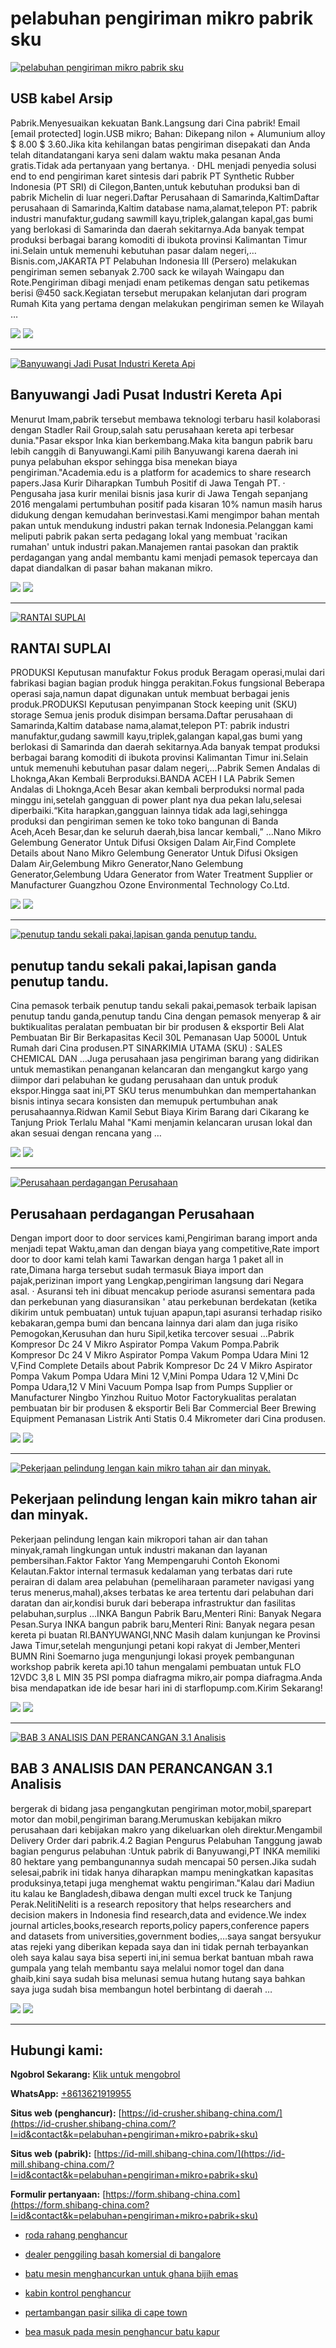 # pelabuhan pengiriman mikro pabrik sku

<a href="https://swt.shibang-china.com/?l=id&img&k=pelabuhan+pengiriman+mikro+pabrik+sku" target="_blank">![pelabuhan pengiriman mikro pabrik sku](http://static.shibang-china.com/all-800x300/851.jpg)</a>

## USB kabel Arsip
Pabrik.Menyesuaikan kekuatan Bank.Langsung dari Cina pabrik! Email [email protected] login.USB mikro; Bahan: Dikepang nilon + Alumunium alloy $ 8.00 $ 3.60.Jika kita kehilangan batas pengiriman disepakati dan Anda telah ditandatangani karya seni dalam waktu maka pesanan Anda gratis.Tidak ada pertanyaan yang bertanya.&nbsp;&#0183;&#32;DHL menjadi penyedia solusi end to end pengiriman karet sintesis dari pabrik PT Synthetic Rubber Indonesia (PT SRI) di Cilegon,Banten,untuk kebutuhan produksi ban di pabrik Michelin di luar negeri.Daftar Perusahaan di Samarinda,KaltimDaftar perusahaan di Samarinda,Kaltim database nama,alamat,telepon PT: pabrik industri manufaktur,gudang sawmill kayu,triplek,galangan kapal,gas bumi yang berlokasi di Samarinda dan daerah sekitarnya.Ada banyak tempat produksi berbagai barang komoditi di ibukota provinsi Kalimantan Timur ini.Selain untuk memenuhi kebutuhan pasar dalam negeri,…Bisnis.com,JAKARTA PT Pelabuhan Indonesia III (Persero) melakukan pengiriman semen sebanyak 2.700 sack ke wilayah Waingapu dan Rote.Pengiriman dibagi menjadi enam petikemas dengan satu petikemas berisi @450 sack.Kegiatan tersebut merupakan kelanjutan dari program Rumah Kita yang pertama dengan melakukan pengiriman semen ke Wilayah …


<a href="https://whatsapp.shibangsoft.com/WhatsApp.php" target="_blank" title="WhatsApp">![](http://static.shibang-china.com/icon/whatsapp.png)</a> <a href="https://swt.shibang-china.com/?l=id&icon&k=pelabuhan+pengiriman+mikro+pabrik+sku" target="_blank">![](http://static.shibang-china.com/icon/chat-id.png)</a>

---

<a href="https://swt.shibang-china.com/?l=id&img&k=pelabuhan+pengiriman+mikro+pabrik+sku" target="_blank">![Banyuwangi Jadi Pusat Industri Kereta Api](http://static.shibang-china.com/all-800x300/1283.jpg)</a>

## Banyuwangi Jadi Pusat Industri Kereta Api
Menurut Imam,pabrik tersebut membawa teknologi terbaru hasil kolaborasi dengan Stadler Rail Group,salah satu perusahaan kereta api terbesar dunia.&quot;Pasar ekspor Inka kian berkembang.Maka kita bangun pabrik baru lebih canggih di Banyuwangi.Kami pilih Banyuwangi karena daerah ini punya pelabuhan ekspor sehingga bisa menekan biaya pengiriman.&quot;Academia.edu is a platform for academics to share research papers.Jasa Kurir Diharapkan Tumbuh Positif di Jawa Tengah PT.&nbsp;&#0183;&#32;Pengusaha jasa kurir menilai bisnis jasa kurir di Jawa Tengah sepanjang 2016 mengalami pertumbuhan positif pada kisaran 10% namun masih harus didukung dengan kemudahan berinvestasi.Kami mengimpor bahan mentah pakan untuk mendukung industri pakan ternak Indonesia.Pelanggan kami meliputi pabrik pakan serta pedagang lokal yang membuat 'racikan rumahan' untuk industri pakan.Manajemen rantai pasokan dan praktik perdagangan yang andal membantu kami menjadi pemasok tepercaya dan dapat diandalkan di pasar bahan makanan mikro.


<a href="https://whatsapp.shibangsoft.com/WhatsApp.php" target="_blank" title="WhatsApp">![](http://static.shibang-china.com/icon/whatsapp.png)</a> <a href="https://swt.shibang-china.com/?l=id&icon&k=pelabuhan+pengiriman+mikro+pabrik+sku" target="_blank">![](http://static.shibang-china.com/icon/chat-id.png)</a>

---

<a href="https://swt.shibang-china.com/?l=id&img&k=pelabuhan+pengiriman+mikro+pabrik+sku" target="_blank">![RANTAI SUPLAI](http://static.shibang-china.com/all-800x300/93.jpg)</a>

## RANTAI SUPLAI
PRODUKSI Keputusan manufaktur Fokus produk Beragam operasi,mulai dari fabrikasi bagian bagian produk hingga perakitan.Fokus fungsional Beberapa operasi saja,namun dapat digunakan untuk membuat berbagai jenis produk.PRODUKSI Keputusan penyimpanan Stock keeping unit (SKU) storage Semua jenis produk disimpan bersama.Daftar perusahaan di Samarinda,Kaltim database nama,alamat,telepon PT: pabrik industri manufaktur,gudang sawmill kayu,triplek,galangan kapal,gas bumi yang berlokasi di Samarinda dan daerah sekitarnya.Ada banyak tempat produksi berbagai barang komoditi di ibukota provinsi Kalimantan Timur ini.Selain untuk memenuhi kebutuhan pasar dalam negeri,…Pabrik Semen Andalas di Lhoknga,Akan Kembali Berproduksi.BANDA ACEH I LA Pabrik Semen Andalas di Lhoknga,Aceh Besar akan kembali berproduksi normal pada minggu ini,setelah gangguan di power plant nya dua pekan lalu,selesai diperbaiki.“Kita harapkan,gangguan lainnya tidak ada lagi,sehingga produksi dan pengiriman semen ke toko toko bangunan di Banda Aceh,Aceh Besar,dan ke seluruh daerah,bisa lancar kembali,” …Nano Mikro Gelembung Generator Untuk Difusi Oksigen Dalam Air,Find Complete Details about Nano Mikro Gelembung Generator Untuk Difusi Oksigen Dalam Air,Gelembung Mikro Generator,Nano Gelembung Generator,Gelembung Udara Generator from Water Treatment Supplier or Manufacturer Guangzhou Ozone Environmental Technology Co.Ltd.


<a href="https://whatsapp.shibangsoft.com/WhatsApp.php" target="_blank" title="WhatsApp">![](http://static.shibang-china.com/icon/whatsapp.png)</a> <a href="https://swt.shibang-china.com/?l=id&icon&k=pelabuhan+pengiriman+mikro+pabrik+sku" target="_blank">![](http://static.shibang-china.com/icon/chat-id.png)</a>

---

<a href="https://swt.shibang-china.com/?l=id&img&k=pelabuhan+pengiriman+mikro+pabrik+sku" target="_blank">![penutup tandu sekali pakai,lapisan ganda penutup tandu.](http://static.shibang-china.com/all-800x300/1014.jpg)</a>

## penutup tandu sekali pakai,lapisan ganda penutup tandu.
Cina pemasok terbaik penutup tandu sekali pakai,pemasok terbaik lapisan penutup tandu ganda,penutup tandu Cina dengan pemasok menyerap &amp; air buktikualitas peralatan pembuatan bir bir produsen &amp; eksportir Beli Alat Pembuatan Bir Bir Berkapasitas Kecil 30L Pemanasan Uap 5000L Untuk Rumah dari Cina produsen.PT SINARKIMIA UTAMA (SKU) : SALES CHEMICAL DAN …Juga perusahaan jasa pengiriman barang yang didirikan untuk memastikan penanganan kelancaran dan mengangkut kargo yang diimpor dari pelabuhan ke gudang perusahaan dan untuk produk ekspor.Hingga saat ini,PT SKU terus menumbuhkan dan mempertahankan bisnis intinya secara konsisten dan memupuk pertumbuhan anak perusahaannya.Ridwan Kamil Sebut Biaya Kirim Barang dari Cikarang ke Tanjung Priok Terlalu Mahal &quot;Kami menjamin kelancaran urusan lokal dan akan sesuai dengan rencana yang …


<a href="https://whatsapp.shibangsoft.com/WhatsApp.php" target="_blank" title="WhatsApp">![](http://static.shibang-china.com/icon/whatsapp.png)</a> <a href="https://swt.shibang-china.com/?l=id&icon&k=pelabuhan+pengiriman+mikro+pabrik+sku" target="_blank">![](http://static.shibang-china.com/icon/chat-id.png)</a>

---

<a href="https://swt.shibang-china.com/?l=id&img&k=pelabuhan+pengiriman+mikro+pabrik+sku" target="_blank">![Perusahaan perdagangan Perusahaan](http://static.shibang-china.com/all-800x300/1016.jpg)</a>

## Perusahaan perdagangan Perusahaan
Dengan import door to door services kami,Pengiriman barang import anda menjadi tepat Waktu,aman dan dengan biaya yang competitive,Rate import door to door kami telah kami Tawarkan dengan harga 1 paket all in rate,Dimana harga tersebut sudah termasuk Biaya import dan pajak,perizinan import yang Lengkap,pengiriman langsung dari Negara asal.&nbsp;&#0183;&#32;Asuransi teh ini dibuat mencakup periode asuransi sementara pada dan perkebunan yang diasuransikan ' atau perkebunan berdekatan (ketika dikirim untuk pembuatan) untuk tujuan apapun,tapi asuransi terhadap risiko kebakaran,gempa bumi dan bencana lainnya dari alam dan juga risiko Pemogokan,Kerusuhan dan huru Sipil,ketika tercover sesuai …Pabrik Kompresor Dc 24 V Mikro Aspirator Pompa Vakum Pompa.Pabrik Kompresor Dc 24 V Mikro Aspirator Pompa Vakum Pompa Udara Mini 12 V,Find Complete Details about Pabrik Kompresor Dc 24 V Mikro Aspirator Pompa Vakum Pompa Udara Mini 12 V,Mini Pompa Udara 12 V,Mini Dc Pompa Udara,12 V Mini Vacuum Pompa Isap from Pumps Supplier or Manufacturer Ningbo Yinzhou Ruituo Motor Factorykualitas peralatan pembuatan bir bir produsen &amp; eksportir Beli Bar Commercial Beer Brewing Equipment Pemanasan Listrik Anti Statis 0.4 Mikrometer dari Cina produsen.


<a href="https://whatsapp.shibangsoft.com/WhatsApp.php" target="_blank" title="WhatsApp">![](http://static.shibang-china.com/icon/whatsapp.png)</a> <a href="https://swt.shibang-china.com/?l=id&icon&k=pelabuhan+pengiriman+mikro+pabrik+sku" target="_blank">![](http://static.shibang-china.com/icon/chat-id.png)</a>

---

<a href="https://swt.shibang-china.com/?l=id&img&k=pelabuhan+pengiriman+mikro+pabrik+sku" target="_blank">![Pekerjaan pelindung lengan kain mikro tahan air dan minyak.](http://static.shibang-china.com/all-800x300/1482.jpg)</a>

## Pekerjaan pelindung lengan kain mikro tahan air dan minyak.
Pekerjaan pelindung lengan kain mikropori tahan air dan tahan minyak,ramah lingkungan untuk industri makanan dan layanan pembersihan.Faktor Faktor Yang Mempengaruhi Contoh Ekonomi Kelautan.Faktor internal termasuk kedalaman yang terbatas dari rute perairan di dalam area pelabuhan (pemeliharaan parameter navigasi yang terus menerus,mahal),akses terbatas ke area tertentu dari pelabuhan dari daratan dan air,kondisi buruk dari beberapa infrastruktur dan fasilitas pelabuhan,surplus …INKA Bangun Pabrik Baru,Menteri Rini: Banyak Negara Pesan.Surya INKA bangun pabrik baru,Menteri Rini: Banyak negara pesan kereta pi buatan RI.BANYUWANGI,NNC Masih dalam kunjungan ke Provinsi Jawa Timur,setelah mengunjungi petani kopi rakyat di Jember,Menteri BUMN Rini Soemarno juga mengunjungi lokasi proyek pembangunan workshop pabrik kereta api.10 tahun mengalami pembuatan untuk FLO 12VDC 3,8 L MIN 35 PSI pompa diafragma mikro,air pompa diafragma.Anda bisa mendapatkan ide ide besar hari ini di starflopump.com.Kirim Sekarang!


<a href="https://whatsapp.shibangsoft.com/WhatsApp.php" target="_blank" title="WhatsApp">![](http://static.shibang-china.com/icon/whatsapp.png)</a> <a href="https://swt.shibang-china.com/?l=id&icon&k=pelabuhan+pengiriman+mikro+pabrik+sku" target="_blank">![](http://static.shibang-china.com/icon/chat-id.png)</a>

---

<a href="https://swt.shibang-china.com/?l=id&img&k=pelabuhan+pengiriman+mikro+pabrik+sku" target="_blank">![BAB 3 ANALISIS DAN PERANCANGAN 3.1 Analisis](http://static.shibang-china.com/all-800x300/704.jpg)</a>

## BAB 3 ANALISIS DAN PERANCANGAN 3.1 Analisis
bergerak di bidang jasa pengangkutan pengiriman motor,mobil,sparepart motor dan mobil,pengiriman barang.Merumuskan kebijakan mikro perusahaan dari kebijakan makro yang dikeluarkan oleh direktur.Mengambil Delivery Order dari pabrik.4.2 Bagian Pengurus Pelabuhan Tanggung jawab bagian pengurus pelabuhan :Untuk pabrik di Banyuwangi,PT INKA memiliki 80 hektare yang pembangunannya sudah mencapai 50 persen.Jika sudah selesai,pabrik ini tidak hanya diharapkan mampu meningkatkan kapasitas produksinya,tetapi juga menghemat waktu pengiriman.&quot;Kalau dari Madiun itu kalau ke Bangladesh,dibawa dengan multi excel truck ke Tanjung Perak.NelitiNeliti is a research repository that helps researchers and decision makers in Indonesia find research,data and evidence.We index journal articles,books,research reports,policy papers,conference papers and datasets from universities,government bodies,…saya sangat bersyukur atas rejeki yang diberikan kepada saya dan ini tidak pernah terbayankan oleh saya kalau saya bisa seperti ini,ini semua berkat bantuan mbah rawa gumpala yang telah membantu saya melalui nomor togel dan dana ghaib,kini saya sudah bisa melunasi semua hutang hutang saya bahkan saya juga sudah bisa membangun hotel berbintang di daerah …


<a href="https://whatsapp.shibangsoft.com/WhatsApp.php" target="_blank" title="WhatsApp">![](http://static.shibang-china.com/icon/whatsapp.png)</a> <a href="https://swt.shibang-china.com/?l=id&icon&k=pelabuhan+pengiriman+mikro+pabrik+sku" target="_blank">![](http://static.shibang-china.com/icon/chat-id.png)</a>

---
## Hubungi kami:

**Ngobrol Sekarang:** [Klik untuk mengobrol](https://swt.shibang-china.com?l=id&contact&k=pelabuhan+pengiriman+mikro+pabrik+sku)

**WhatsApp:**  [+8613621919955](https://whatsapp.shibangsoft.com/WhatsApp.php)

**Situs web (penghancur):** [https://id-crusher.shibang-china.com/](https://id-crusher.shibang-china.com/?l=id&contact&k=pelabuhan+pengiriman+mikro+pabrik+sku)

**Situs web (pabrik):** [https://id-mill.shibang-china.com/](https://id-mill.shibang-china.com/?l=id&contact&k=pelabuhan+pengiriman+mikro+pabrik+sku)

**Formulir pertanyaan:** [https://form.shibang-china.com](https://form.shibang-china.com?l=id&contact&k=pelabuhan+pengiriman+mikro+pabrik+sku)

* [roda rahang penghancur](../44/roda%20rahang%20penghancur.md)

* [dealer penggiling basah komersial di bangalore](../44/dealer%20penggiling%20basah%20komersial%20di%20bangalore.md)

* [batu mesin menghancurkan untuk ghana bijih emas](../46/batu%20mesin%20menghancurkan%20untuk%20ghana%20bijih%20emas.md)

* [kabin kontrol penghancur](../50/kabin%20kontrol%20penghancur.md)

* [pertambangan pasir silika di cape town](../45/pertambangan%20pasir%20silika%20di%20cape%20town.md)

* [bea masuk pada mesin penghancur batu kapur](../50/bea%20masuk%20pada%20mesin%20penghancur%20batu%20kapur.md)